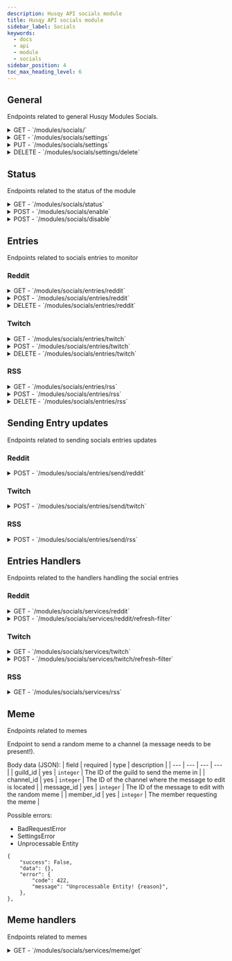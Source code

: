 ```yaml
---
description: Husqy API socials module
title: Husqy API socials module
sidebar_label: Socials
keywords:
  - docs
  - api
  - module
  - socials
sidebar_position: 4
toc_max_heading_level: 6
---
```


## General

Endpoints related to general Husqy Modules Socials.

<details>
  <summary>GET - `/modules/socials/`</summary>

Home endpoint for the Modules Socials Husqy API. Returns only success message displaying that it is the Modules Socials Husqy API route.

</details>

<details>
  <summary>GET - `/modules/socials/settings`</summary>

Get the settings of the socials module for the specified guild.

Query string parameters:
| field | required | type | description |
| --- | --- | --- | --- |
| guild_id | yes | `integer` | The ID of the guild to check the status of |

Possible errors:

- BadRequestError
- SettingsError
- ModuleDisabledError

</details>

<details>
  <summary>PUT - `/modules/socials/settings`</summary>
  
Endpoint to change the settings of the reactionroles module for the specified guild.

Body data (JSON):
| field | required | type | description |
| --- | --- | --- | --- |
| guild_id | yes | `integer` | The ID of the guild to change the socials module settings for |
| monitor_reddit | yes | `boolean` | If the reddit monitor component should be enabled |
| monitor_rss | yes | `boolean` | If the rss monitor component should be enabled |
| monitor_twitch | yes | `boolean` | If the twitch monitor component should be enabled |

- BadRequestError
- SettingsError
- ModuleDisabledError
- InternalServerError
- DatabaseError

</details>

<details>
  <summary>DELETE - `/modules/socials/settings/delete`</summary>
  
Delete all settings of the socials module for a specified guild.

Body data (JSON):
| field | required | type | description |
| --- | --- | --- | --- |
| guild_id | yes | `integer` | The ID of the guild to delete the settings from |

Possible errors:

- BadRequestError

</details>

## Status

Endpoints related to the status of the module

<details>
  <summary>GET - `/modules/socials/status`</summary>
  
Get the status of the socials module for the specified guild.

Query string parameters:
| field | required | type | description |
| --- | --- | --- | --- |
| guild_id | yes | `integer` | The ID of the guild to check the status of |

Possible errors:

- BadRequestError
- SettingsError

</details>

<details>
  <summary>POST - `/modules/socials/enable`</summary>
  
Endpoint to enable the socials module for the specified guild.

Body data (JSON):
| field | required | type | description |
| --- | --- | --- | --- |
| guild_id | yes | `integer` | The ID of the guild to enable the socials module for |

Possible errors:

- BadRequestError
- SettingsError
- ModuleEnabledError
- DatabaseError

</details>

<details>
  <summary>POST - `/modules/socials/disable`</summary>
  
Endpoint to disable the socials module for the specified guild.

Body data (JSON):
| field | required | type | description |
| --- | --- | --- | --- |
| guild_id | yes | `integer` | The ID of the guild to disable the socials module for |

Possible errors:

- BadRequestError
- SettingsError
- ModuleDisabledError
- DatabaseError

</details>

## Entries

Endpoints related to socials entries to monitor

### Reddit

<details>
  <summary>GET - `/modules/socials/entries/reddit`</summary>
  
Returns a list of monitored subreddits for the specified guild.

Query string parameters:
| field | required | type | description |
| --- | --- | --- | --- |
| guild_id | yes | `integer` | The ID of the guild to get the subreddits from |
| page | no | `integer` | The page number to get (default = 1) |
| page_size | no | `integer` | The amount of entries to return in one page (default = 10) |

Possible errors:

- BadRequestError
- SettingsError
- ModuleDisabledError
- InternalServerError

</details>

<details>
  <summary>POST - `/modules/socials/entries/reddit`</summary>
  
Endpoint to create a new subreddit entry in a guild to monitor.

Body data (JSON):
| field | required | type | description |
| --- | --- | --- | --- |
| guild_id | yes | `integer` | The ID of the guild to create the reactionrole in |
| subreddit | yes | `string` | The name of the subreddit to monitor |
| target_channel_id | yes | `integer` | The ID of the channel where to post updates for this entry |
| mention_everyone | yes | `boolean` | If @everyone needs to be mentioned so everyone gets a notification |

Possible errors:

- BadRequestError
- SettingsError
- ModuleDisabledError
- DatabaseError
- Unprocessable Entity

```
{
    "success": False,
    "data": {},
    "error": {
        "code": 422,
        "message": "Unprocessable Entity! {reason}",
    },
},
```

</details>

<details>
  <summary>DELETE - `/modules/socials/entries/reddit`</summary>
  
Endpoint to delete a subreddit entry in a guild.

Body data (JSON):
| field | required | type | description |
| --- | --- | --- | --- |
| guild_id | yes | `integer` | The ID of the guild to create the reactionrole in |
| subreddit | yes | `string` | The name of the subreddit to stop monitoring |

Possible errors:

- BadRequestError
- SettingsError
- ModuleDisabledError
- DatabaseError

</details>

### Twitch

<details>
  <summary>GET - `/modules/socials/entries/twitch`</summary>
  
Returns a list of monitored twitch accounts for the specified guild.

Query string parameters:
| field | required | type | description |
| --- | --- | --- | --- |
| guild_id | yes | `integer` | The ID of the guild to get the twitch accounts from |
| page | no | `integer` | The page number to get (default = 1) |
| page_size | no | `integer` | The amount of entries to return in one page (default = 10) |

Possible errors:

- BadRequestError
- SettingsError
- ModuleDisabledError
- InternalServerError

</details>

<details>
  <summary>POST - `/modules/socials/entries/twitch`</summary>
  
Endpoint to create a new twitch account entry in a guild to monitor.

Body data (JSON):
| field | required | type | description |
| --- | --- | --- | --- |
| guild_id | yes | `integer` | The ID of the guild to create the reactionrole in |
| twitch_account | yes | `string` | The name of the twitch account to monitor |
| target_channel_id | yes | `integer` | The ID of the channel where to post updates for this entry |
| mention_everyone | yes | `boolean` | If @everyone needs to be mentioned so everyone gets a notification |

Possible errors:

- BadRequestError
- SettingsError
- ModuleDisabledError
- DatabaseError
- Unprocessable Entity

```
{
    "success": False,
    "data": {},
    "error": {
        "code": 422,
        "message": "Unprocessable Entity! {reason}",
    },
},
```

</details>

<details>
  <summary>DELETE - `/modules/socials/entries/twitch`</summary>

Endpoint to delete a twitch account entry in a guild.

Body data (JSON):
| field | required | type | description |
| --- | --- | --- | --- |
| guild_id | yes | `integer` | The ID of the guild to create the reactionrole in |
| twitch_account | yes | `string` | The name of the twitch account to stop monitoring |

Possible errors:

- BadRequestError
- SettingsError
- ModuleDisabledError
- DatabaseError

</details>

### RSS

<details>
  <summary>GET - `/modules/socials/entries/rss`</summary>
  
Returns a list of monitored rss feeds for the specified guild.

Query string parameters:
| field | required | type | description |
| --- | --- | --- | --- |
| guild_id | yes | `integer` | The ID of the guild to get the rss feeds from |
| page | no | `integer` | The page number to get (default = 1) |
| page_size | no | `integer` | The amount of entries to return in one page (default = 10) |

Possible errors:

- BadRequestError
- SettingsError
- ModuleDisabledError
- InternalServerError

</details>

<details>
  <summary>POST - `/modules/socials/entries/rss`</summary>
  
Endpoint to create a new rss feed entry in a guild to monitor.

Body data (JSON):
| field | required | type | description |
| --- | --- | --- | --- |
| guild_id | yes | `integer` | The ID of the guild to create the reactionrole in |
| rss_feed | yes | `string` | The URL of the rss feed to monitor |
| target_channel_id | yes | `integer` | The ID of the channel where to post updates for this entry |
| mention_everyone | yes | `boolean` | If @everyone needs to be mentioned so everyone gets a notification |

Possible errors:

- BadRequestError
- SettingsError
- ModuleDisabledError
- DatabaseError
- Unprocessable Entity

```
{
    "success": False,
    "data": {},
    "error": {
        "code": 422,
        "message": "Unprocessable Entity! {reason}",
    },
},
```

</details>

<details>
  <summary>DELETE - `/modules/socials/entries/rss`</summary>
  
Endpoint to delete a RSS feed entry in a guild.

Body data (JSON):
| field | required | type | description |
| --- | --- | --- | --- |
| guild_id | yes | `integer` | The ID of the guild to create the reactionrole in |
| rss_feed | yes | `string` | The URL of the rss feed to stop monitoring |

Possible errors:

- BadRequestError
- SettingsError
- ModuleDisabledError
- DatabaseError

</details>

## Sending Entry updates

Endpoints related to sending socials entries updates

### Reddit

<details>
  <summary>POST - `/modules/socials/entries/send/reddit`</summary>
  
:::danger

Do not use this endpoint yourself! Husqy will send updates when needed.

:::

Endpoint to make subreddit updates be sent in the channel.

Body data (JSON):
| field | required | type | description |
| --- | --- | --- | --- |
| subreddit | yes | `string` | The name of the subreddit that has an update |
| url | yes | `string` | The URL of the post in that subreddit |

Possible errors:

- BadRequestError
- InternalServerError
- Unprocessable Entity

```
{
    "success": False,
    "data": {},
    "error": {
        "code": 422,
        "message": "Unprocessable Entity! {reason}",
    },
},
```

</details>

### Twitch

<details>
  <summary>POST - `/modules/socials/entries/send/twitch`</summary>
  
:::danger

Do not use this endpoint yourself! Husqy will send updates when needed.

:::

Endpoint to make twitch account updates be sent in the channel.

Body data (JSON):
| field | required | type | description |
| --- | --- | --- | --- |
| twitch_account | yes | `string` | The name of the twitch account that has gone live |

Possible errors:

- BadRequestError
- InternalServerError
- Unprocessable Entity

```
{
    "success": False,
    "data": {},
    "error": {
        "code": 422,
        "message": "Unprocessable Entity! {reason}",
    },
},
```

</details>

### RSS

<details>
  <summary>POST - `/modules/socials/entries/send/rss`</summary>

:::danger

Do not use this endpoint yourself! Husqy will send updates when needed.

:::

Endpoint to make RSS feed updates be sent in the channel.

Body data (JSON):
| field | required | type | description |
| --- | --- | --- | --- |
| rss_feed_url | yes | `string` | The URL of the rss feed that has an update |
| entry_title | yes | `string` | The title of the new entry in the RSS feed |
| entry_description | yes | `string` | The description of the new entry in the RSS feed |

Possible errors:

- BadRequestError
- InternalServerError
- Unprocessable Entity

```
{
    "success": False,
    "data": {},
    "error": {
        "code": 422,
        "message": "Unprocessable Entity! {reason}",
    },
},
```

</details>

## Entries Handlers

Endpoints related to the handlers handling the social entries

### Reddit

<details>
  <summary>GET - `/modules/socials/services/reddit`</summary>

Home endpoint for the Modules Socials Reddit Entries Husqy API. Returns only success message displaying that it is the Modules Socials Reddit Entries Husqy API route.

</details>

<details>
  <summary>POST - `/modules/socials/services/reddit/refresh-filter`</summary>

:::danger

Do not use this endpoint yourself! Husqy will refresh this automatically.

:::

Endpoint to make RSS feed updates be sent in the channel.

Body data (JSON):
| field | required | type | description |
| --- | --- | --- | --- |
| action_type | yes | `string` | The action to apply to the filter. Can be "add" or "remove" |
| subreddit | yes | `string` | The name of the subreddit to add or remove to/from the filter |

Possible errors:

- BadRequestError

</details>

### Twitch

<details>
  <summary>GET - `/modules/socials/services/twitch`</summary>

Home endpoint for the Modules Socials Twitch Entries Husqy API. Returns only success message displaying that it is the Modules Socials Twitch Entries Husqy API route.

</details>

<details>
  <summary>POST - `/modules/socials/services/twitch/refresh-filter`</summary>

:::danger

Do not use this endpoint yourself! Husqy will refresh this automatically.

:::

Endpoint to make RSS feed updates be sent in the channel.

Body data (JSON):
| field | required | type | description |
| --- | --- | --- | --- |
| action_type | yes | `string` | The action to apply to the filter. Can be "add" or "remove" |
| twitch_account | yes | `string` | The name of the twitch account to add or remove to/from the filter |

Possible errors:

- BadRequestError

</details>

### RSS

<details>
  <summary>GET - `/modules/socials/services/rss`</summary>

Home endpoint for the Modules Socials RSS Entries Husqy API. Returns only success message displaying that it is the Modules Socials RSS Entries Husqy API route.

</details>

## Meme

Endpoints related to memes

Endpoint to send a random meme to a channel (a message needs to be present!).

Body data (JSON):
| field | required | type | description |
| --- | --- | --- | --- |
| guild_id | yes | `integer` | The ID of the guild to send the meme in |
| channel_id | yes | `integer` | The ID of the channel where the message to edit is located |
| message_id | yes | `integer` | The ID of the message to edit with the random meme |
| member_id | yes | `integer` | The member requesting the meme |

Possible errors:

- BadRequestError
- SettingsError
- Unprocessable Entity

```
{
    "success": False,
    "data": {},
    "error": {
        "code": 422,
        "message": "Unprocessable Entity! {reason}",
    },
},
```

## Meme handlers

Endpoints related to memes

<details>
  <summary>GET - `/modules/socials/services/meme/get`</summary>

An endpoint to get the URL and title of a random meme.

:::danger

Do not use this endpoint yourself! Please use the `/meme` command or the `/modules/socials/meme/send` endpoint.

:::

</details>